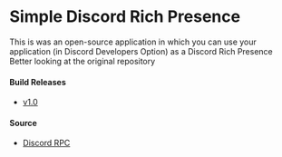 # Simple Discord Rich Presence
This is was an open-source application in which you can use your application (in Discord Developers Option) as a Discord Rich Presence
Better looking at the original repository
#### Build Releases
- [v1.0](https://cdn.discordapp.com/attachments/833690922490396676/835069996228280361/DiscordRichPresenceInstaller.exe)
#### Source
- [Discord RPC](https://github.com/discord/discord-rpc)
